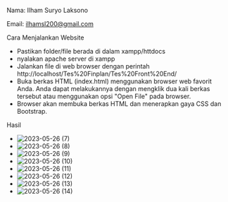 Nama: Ilham Suryo Laksono

Email: ilhamsl200@gmail.com

Cara Menjalankan Website
- Pastikan folder/file berada di dalam xampp/httdocs
- nyalakan apache server di xampp
- Jalankan file di web browser dengan perintah http://localhost/Tes%20Finplan/Tes%20Front%20End/
- Buka berkas HTML (index.html) menggunakan browser web favorit Anda. Anda dapat melakukannya dengan mengklik dua kali berkas tersebut atau menggunakan opsi "Open File" pada browser.
- Browser akan membuka berkas HTML dan menerapkan gaya CSS dan Bootstrap.


Hasil 
- ![2023-05-26 (7)](https://github.com/IlhamSuryoL/FrontEnd_Finplan/assets/115559201/c55f8671-c437-4231-b788-0c507708f299)
- ![2023-05-26 (8)](https://github.com/IlhamSuryoL/FrontEnd_Finplan/assets/115559201/b8656f75-e908-4fe0-a288-fa23f8a793f5)
- ![2023-05-26 (9)](https://github.com/IlhamSuryoL/FrontEnd_Finplan/assets/115559201/7a08ef5e-14a0-46bb-90fc-c7812301eaaa)
- ![2023-05-26 (10)](https://github.com/IlhamSuryoL/FrontEnd_Finplan/assets/115559201/16971a65-ecc0-428d-a4f8-e190ed6a2c74)
- ![2023-05-26 (11)](https://github.com/IlhamSuryoL/FrontEnd_Finplan/assets/115559201/015444c1-8233-4ab0-b198-7522e8a084b1)
- ![2023-05-26 (12)](https://github.com/IlhamSuryoL/FrontEnd_Finplan/assets/115559201/80bf085b-8e24-454b-9e61-2e41759b21cf)
- ![2023-05-26 (13)](https://github.com/IlhamSuryoL/FrontEnd_Finplan/assets/115559201/99cea727-8958-44b2-981d-8f54a9513d08)
- ![2023-05-26 (14)](https://github.com/IlhamSuryoL/FrontEnd_Finplan/assets/115559201/e5271de6-1d58-41f7-beb2-2a1d1615ede9)
